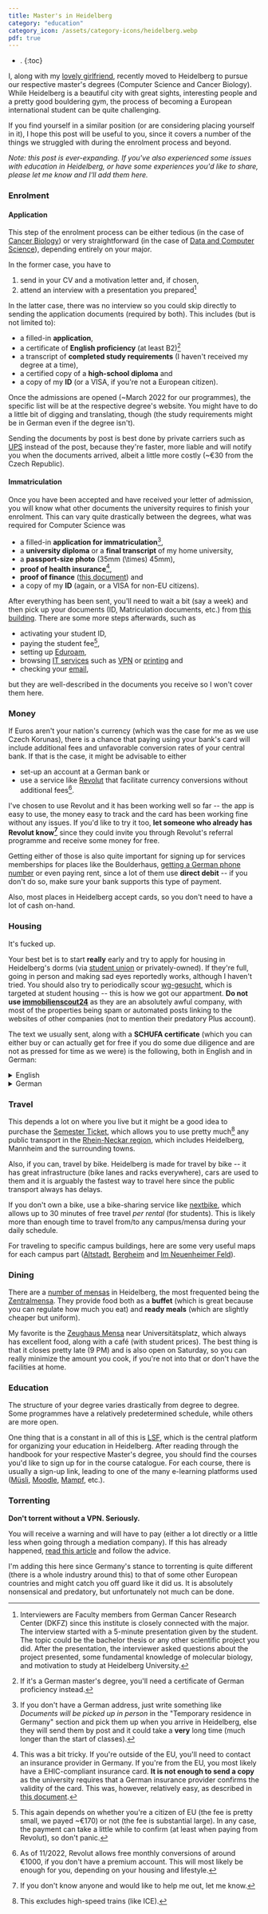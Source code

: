 ```yaml
---
title: Master's in Heidelberg
category: "education"
category_icon: /assets/category-icons/heidelberg.webp
pdf: true
---
```


- .
{:toc}

I, along with my <a class='secret' href='/assets/kacka.webp'>lovely girlfriend</a>, recently moved to Heidelberg to pursue our respective master's degrees (Computer Science and Cancer Biology).
While Heidelberg is a beautiful city with great sights, interesting people and a pretty good bouldering gym, the process of becoming a European international student can be quite challenging.

If you find yourself in a similar position (or are considering placing yourself in it), I hope this post will be useful to you, since it covers a number of the things we struggled with during the enrolment process and beyond.

_Note: this post is ever-expanding. If you've also experienced some issues with education in Heidelberg, or have some experiences you'd like to share, please let me know and I'll add them here._


### Enrolment

#### Application
This step of the enrolment process can be either tedious (in the case of [Cancer Biology](https://www.uni-heidelberg.de/en/study/all-subjects/molecular-biosciences/molecular-biosciences-master)) or very straightforward (in the case of [Data and Computer Science](https://www.uni-heidelberg.de/en/study/all-subjects/applied-computer-science/data-and-computer-science-master)), depending entirely on your major.

In the former case, you have to
1. send in your CV and a motivation letter and, if chosen,
2. attend an interview with a presentation you prepared[^interview]

[^interview]: Interviewers are Faculty members from German Cancer Research Center (DKFZ) since this institute is closely connected with the major. The interview started with a 5-minute presentation given by the student. The topic could be the bachelor thesis or any other scientific project you did. After the presentation, the interviewer asked questions about the project presented, some fundamental knowledge of molecular biology, and motivation to study at Heidelberg University.

In the latter case, there was no interview so you could skip directly to sending the application documents (required by both).
This includes (but is not limited to):
- a filled-in **application**,
- a certificate of **English proficiency** (at least B2)[^german]
- a transcript of **completed study requirements** (I haven't received my degree at a time),
- a certified copy of a **high-school diploma** and
- a copy of my **ID** (or a VISA, if you're not a European citizen).

[^german]: If it's a German master's degree, you'll need a certificate of German proficiency instead.

Once the admissions are opened (~March 2022 for our programmes), the specific list will be at the respective degree's website.
You might have to do a little bit of digging and translating, though (the study requirements might be in German even if the degree isn't).

Sending the documents by post is best done by private carriers such as [UPS](https://www.ups.com/us/en/global.page) instead of the post, because they're faster, more liable and will notify you when the documents arrived, albeit a little more costly (~€30 from the Czech Republic).


#### Immatriculation

Once you have been accepted and have received your letter of admission, you will know what other documents the university requires to finish your enrolment.
This can vary quite drastically between the degrees, what was required for Computer Science was
- a filled-in **application for immatriculation**[^address],
- a **university diploma** or a **final transcript** of my home university,
- a **passport-size photo** (35mm \(\times\) 45mm),
- **proof of health insurance**[^insurance],
- **proof of finance** ([this document](/assets/masters-in-heidelberg/proof-of-finance.pdf)) and
- a copy of my **ID** (again, or a VISA for non-EU citizens).

[^address]: If you don't have a German address, just write something like _Documents will be picked up in person_ in the "Temporary residence in Germany" section and pick them up when you arrive in Heidelberg, else they will send them by post and it could take a **very** long time (much longer than the start of classes).

[^insurance]: This was a bit tricky. If you're outside of the EU, you'll need to contact an insurance provider in Germany. If you're from the EU, you most likely have a EHIC-compliant insurance card. **It is not enough to send a copy** as the university requires that a German insurance provider confirms the validity of the card. This was, however, relatively easy, as described in [this document](/assets/masters-in-heidelberg/insurance.pdf).

After everything has been sent, you'll need to wait a bit (say a week) and then pick up your documents (ID, Matriculation documents, etc.) from [this building](https://goo.gl/maps/LtnHGVDei4EtHR719).
There are some more steps afterwards, such as
- activating your student ID,
- paying the student fee[^fee],
- setting up [Eduroam](https://www.urz.uni-heidelberg.de/en/service-catalogue/network/wi-fi-via-eduroam),
- browsing [IT services](https://www.urz.uni-heidelberg.de/en/support/it-for-all-target-groups/it-for-students) such as [VPN](https://www.urz.uni-heidelberg.de/en/service-catalogue/network/vpn-virtual-private-network) or [printing](https://www.urz.uni-heidelberg.de/en/service-catalogue/printing/public-printers-and-copiers) and
- checking your [email](https://sogo02.urz.uni-heidelberg.de/SOGo/),

but they are well-described in the documents you receive so I won't cover them here.

[^fee]: This again depends on whether you're a citizen of EU (the fee is pretty small, we payed ~€170) or not (the fee is substantial large). In any case, the payment can take a little while to confirm (at least when paying from Revolut), so don't panic.


### Money
If Euros aren't your nation's currency (which was the case for me as we use Czech Korunas), there is a chance that paying using your bank's card will include additional fees and unfavorable conversion rates of your central bank.
If that is the case, it might be advisable to either
- set-up an account at a German bank or
- use a service like [Revolut](https://www.revolut.com/) that facilitate currency conversions without additional fees[^revolut].

[^revolut]: As of 11/2022, Revolut allows free monthly conversions of around €1000, if you don't have a premium account. This will most likely be enough for you, depending on your housing and lifestyle.

I've chosen to use Revolut and it has been working well so far -- the app is easy to use, the money easy to track and the card has been working fine without any issues.
If you'd like to try it too, **let someone who already has Revolut know[^noone]** since they could invite you through Revolut's referral programme and receive some money for free.

[^noone]: If you don't know anyone and would like to help me out, let me know.

Getting either of those is also quite important for signing up for services memberships for places like the Boulderhaus, [getting a German phone number](https://www.expatica.com/de/living/household/german-sim-card-244240/) or even paying rent, since a lot of them use **direct debit** -- if you don't do so, make sure your bank supports this type of payment.

Also, most places in Heidelberg accept cards, so you don't need to have a lot of cash on-hand.


### Housing
It's fucked up.

Your best bet is to start **really** early and try to apply for housing in Heidelberg's dorms (via [student union](https://stw.uni-heidelberg.de/en/) or privately-owned).
If they're full, going in person and making sad eyes reportedly works, although I haven't tried.
You should also try to periodically scour [wg-gesucht](https://wg-gesucht.de/), which is targeted at student housing -- this is how we got our appartment.
**Do not use [immobilienscout24](https://www.immobilienscout24.de/)** as they are an absolutely awful company, with most of the properties being spam or automated posts linking to the websites of other companies (not to mention their predatory Plus account).

The text we usually sent, along with a **SCHUFA certificate** (which you can either buy or can actually get for free if you do some due diligence and are not as pressed for time as we were) is the following, both in English and in German:

<!---MARKDOWN-->

<details>
	<summary class="code-summary">English</summary>
	<div markdown="1">
> Greetings,
> 
> me and my girlfriend (both 22 years old) are starting our Master's degrees in Heidelberg and would be interested in the apartment. I will be studying Computer Science and she will be studying Cancer Biology. Since the semester starts quite soon, we'd like to move in as soon as possible, but the date is very much flexible.
> 
> We're both from the Czech Republic and have been together for 8 years now. We're quiet and not very outgoing, mostly focusing on our studies and hobbies (rock climbing, dance). We don't smoke and have no pets.
> 
> In terms of financing, we are fortunate to have the financial support of both of our parents, along with having a sizable amount of savings.
> 
> If you think we'd be the right fit for the apartment, please let me know either through the website or by email (tomas@slama.dev) or phone (my phone number).
> 
> Have a nice day and thank you in advance!
> 
> Sincerely
> T. Sláma
</div>
</details>

<!---PDF

> Greetings,
> 
> me and my girlfriend (both 22 years old) are starting our Master's degrees in Heidelberg and would be interested in the apartment. I will be studying Computer Science and she will be studying Cancer Biology. Since the semester starts quite soon, we'd like to move in as soon as possible, but the date is very much flexible.
> 
> We're both from the Czech Republic and have been together for 8 years now. We're quiet and not very outgoing, mostly focusing on our studies and hobbies (rock climbing, dance). We don't smoke and have no pets.
> 
> In terms of financing, we are fortunate to have the financial support of both of our parents, along with having a sizable amount of savings.
> 
> If you think we'd be the right fit for the apartment, please let me know either through the website or by email (tomas@slama.dev) or phone (my phone number).
> 
> Have a nice day and thank you in advance!
> 
> Sincerely
> T. Sláma
-->

<!---MARKDOWN-->
<!---PDF
---
-->

<!---MARKDOWN-->
<details>
	<summary class="code-summary">German</summary>
	<div markdown="1">
> Schöne Grüße,
> 
> ich und meine Freundin (beide 22 Jahre alt) beginnen unser Masterstudium in Heidelberg und hätten Interesse an der Wohnung. Ich werde Informatik studieren und sie wird Krebsbiologie studieren. Da das Semester ziemlich bald beginnt, würden wir gerne so schnell wie möglich einziehen, aber der Termin ist sehr flexibel.
> 
> Wir kommen beide aus Tschechien und sind jetzt seit 8 Jahren zusammen. Wir sind ruhig und nicht sehr kontaktfreudig und konzentrieren uns hauptsächlich auf unser Studium und unsere Hobbys (Klettern, Tanzen). Wir rauchen nicht und haben keine Haustiere.
> 
> In Bezug auf die Finanzierung haben wir das Glück, die finanzielle Unterstützung unserer beiden Eltern zu haben, zusammen mit einer beträchtlichen Summe an Ersparnissen.
> 
> Wenn Sie der Meinung sind, dass wir für die Wohnung geeignet sind, lassen Sie es mich bitte entweder über die Website oder per E-Mail (tomas@slama.dev) oder Telefon (Meine Telefonnummer) wissen.
> 
> Schönen Tag noch und danke im Voraus!
> 
> Aufrichtig
> T. Sláma
</div>
</details>

<!---PDF

> Schöne Grüße,
> 
> ich und meine Freundin (beide 22 Jahre alt) beginnen unser Masterstudium in Heidelberg und hätten Interesse an der Wohnung. Ich werde Informatik studieren und sie wird Krebsbiologie studieren. Da das Semester ziemlich bald beginnt, würden wir gerne so schnell wie möglich einziehen, aber der Termin ist sehr flexibel.
> 
> Wir kommen beide aus Tschechien und sind jetzt seit 8 Jahren zusammen. Wir sind ruhig und nicht sehr kontaktfreudig und konzentrieren uns hauptsächlich auf unser Studium und unsere Hobbys (Klettern, Tanzen). Wir rauchen nicht und haben keine Haustiere.
> 
> In Bezug auf die Finanzierung haben wir das Glück, die finanzielle Unterstützung unserer beiden Eltern zu haben, zusammen mit einer beträchtlichen Summe an Ersparnissen.
> 
> Wenn Sie der Meinung sind, dass wir für die Wohnung geeignet sind, lassen Sie es mich bitte entweder über die Website oder per E-Mail (tomas@slama.dev) oder Telefon (Meine Telefonnummer) wissen.
> 
> Schönen Tag noch und danke im Voraus!
> 
> Aufrichtig
> T. Sláma

-->


### Travel
This depends a lot on where you live but it might be a good idea to purchase the [Semester Ticket](https://www.uni-heidelberg.de/en/study/management-of-studies/tuition-fees/semester-ticket-for-public-transportation), which allows you to use pretty much[^noice] any public transport in the [Rhein-Neckar region](/assets/masters-in-heidelberg/rhein-neckar-region.webp), which includes Heidelberg, Mannheim and the surrounding towns.

[^noice]: This excludes high-speed trains (like ICE).

Also, if you can, travel by bike.
Heidelberg is made for travel by bike -- it has great infrastructure (bike lanes and racks everywhere), cars are used to them and it is arguably the fastest way to travel here since the public transport always has delays.

If you don't own a bike, use a bike-sharing service like [nextbike](https://www.vrnnextbike.de/en/heidelberg/), which allows up to 30 minutes of free travel _per rental_ (for students).
This is likely more than enough time to travel from/to any campus/mensa during your daily schedule.

For traveling to specific campus buildings, here are some very useful maps for each campus part ([Altstadt](/assets/masters-in-heidelberg/altstadt.pdf), [Bergheim](/assets/masters-in-heidelberg/bergheim.pdf) and [Im Neuenheimer Feld](/assets/masters-in-heidelberg/im-neuenheimer-feld.pdf)).


### Dining

There are a [number of mensas](https://www.studentenwerk.uni-heidelberg.de/en/mensen_neu) in Heidelberg, the most frequented being the [Zentralmensa](https://www.studentenwerk.uni-heidelberg.de/en/node/344).
They provide food both as a **buffet** (which is great because you can regulate how much you eat) and **ready meals** (which are slightly cheaper but uniform).

My favorite is the [Zeughaus Mensa](https://www.studentenwerk.uni-heidelberg.de/en/node/342) near Universitätsplatz, which always has excellent food, along with a café (with student prices).
The best thing is that it closes pretty late (9 PM) and is also open on Saturday, so you can really minimize the amount you cook, if you're not into that or don't have the facilities at home.


### Education

The structure of your degree varies drastically from degree to degree.
Some programmes have a relatively predetermined schedule, while others are more open.

One thing that is a constant in all of this is [LSF](https://lsf.uni-heidelberg.de/), which is the central platform for organizing your education in Heidelberg.
After reading through the handbook for your respective Master's degree, you should find the courses you'd like to sign up for in the course catalogue.
For each course, there is usually a sign-up link, leading to one of the many e-learning platforms used ([Müsli](https://muesli.mathi.uni-heidelberg.de/), [Moodle](https://moodle.uni-heidelberg.de/login/index.php), [Mampf](https://mampf.uni-heidelberg.de), etc.).


### Torrenting

**Don't torrent without a VPN. Seriously.**

You will receive a warning and will have to pay (either a lot directly or a little less when going through a mediation company).
If this has already happened, [read this article](https://www.settle-in-berlin.com/illegal-file-sharing-germany-letter-cease-desist-warning/) and follow the advice.

I'm adding this here since Germany's stance to torrenting is quite different (there is a whole industry around this) to that of some other European countries and might catch you off guard like it did us.
It is absolutely nonsensical and predatory, but unfortunately not much can be done.
